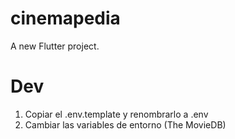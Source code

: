 # cinemapedia

A new Flutter project.
# Dev

1. Copiar el .env.template y renombrarlo a .env
2. Cambiar las variables de entorno (The MovieDB)